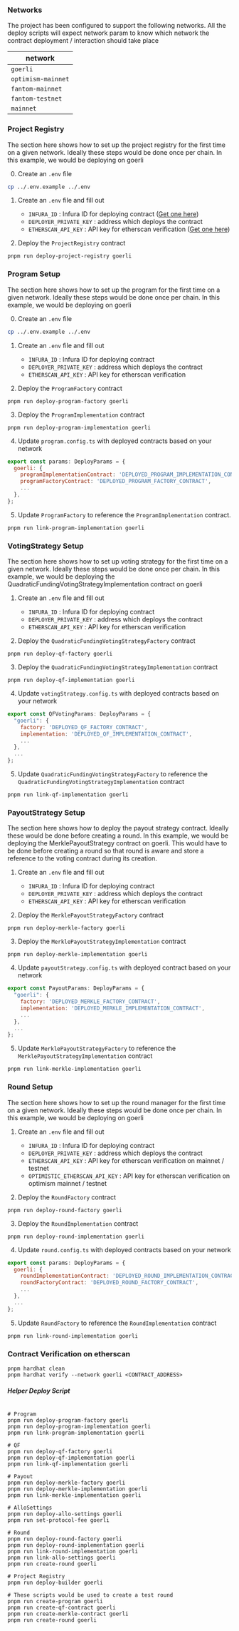 ### Networks

The project has been configured to support the following networks.
All the deploy scripts will expect network param to know which network the contract deployment / interaction should take place

| network            |
|--------------------|
| `goerli`           |
| `optimism-mainnet` |
| `fantom-mainnet`   |
| `fantom-testnet`   |
| `mainnet`          |


### Project Registry

The section here shows how to set up the project registry for the first time on a given network. Ideally these steps would be done once per chain. In this example, we would be deploying on goerli

0. Create an `.env` file
```sh
cp ../.env.example ../.env
```

1. Create an `.env` file and fill out
    - `INFURA_ID`               : Infura ID for deploying contract ([Get one here](https://app.infura.io/dashboard))
    - `DEPLOYER_PRIVATE_KEY`    : address which deploys the contract
    - `ETHERSCAN_API_KEY`       : API key for etherscan verification ([Get one here](https://etherscan.io/myapikey))

2. Deploy the `ProjectRegistry` contract
```shell
pnpm run deploy-project-registry goerli
```


### Program Setup

The section here shows how to set up the program for the first time on a given network. Ideally these steps would be done once per chain. In this example, we would be deploying on goerli

0. Create an `.env` file
```sh
cp ../.env.example ../.env
```

1. Create an `.env` file and fill out
    - `INFURA_ID`               : Infura ID for deploying contract
    - `DEPLOYER_PRIVATE_KEY`    : address which deploys the contract
    - `ETHERSCAN_API_KEY`       : API key for etherscan verification

2. Deploy the `ProgramFactory` contract
```shell
pnpm run deploy-program-factory goerli
```

3. Deploy the `ProgramImplementation` contract
```shell
pnpm run deploy-program-implementation goerli
```

4. Update `program.config.ts` with deployed contracts based on your network
```javascript
export const params: DeployParams = {
  goerli: {
    programImplementationContract: 'DEPLOYED_PROGRAM_IMPLEMENTATION_CONTRACT',
    programFactoryContract: 'DEPLOYED_PROGRAM_FACTORY_CONTRACT',
    ...
  },
};
```

5. Update `ProgramFactory` to reference the `ProgramImplementation` contract.
```shell
pnpm run link-program-implementation goerli
```


### VotingStrategy Setup

The section here shows how to set up voting strategy for the first time on a given network. Ideally these steps would be done once per chain. In this example, we would be deploying the QuadraticFundingVotingStrategyImplementation contract on goerli

1. Create an `.env` file and fill out
    - `INFURA_ID`               : Infura ID for deploying contract
    - `DEPLOYER_PRIVATE_KEY`    : address which deploys the contract
    - `ETHERSCAN_API_KEY`       : API key for etherscan verification


2. Deploy the `QuadraticFundingVotingStrategyFactory` contract
```shell
pnpm run deploy-qf-factory goerli
```

3. Deploy the `QuadraticFundingVotingStrategyImplementation` contract
```shell
pnpm run deploy-qf-implementation goerli
```

4. Update `votingStrategy.config.ts` with deployed contracts based on your network
```javascript
export const QFVotingParams: DeployParams = {
  "goerli": {
    factory: 'DEPLOYED_QF_FACTORY_CONTRACT',
    implementation: 'DEPLOYED_QF_IMPLEMENTATION_CONTRACT',
    ...
  },
  ...
};
```

5. Update `QuadraticFundingVotingStrategyFactory` to reference the `QuadraticFundingVotingStrategyImplementation` contract
```shell
pnpm run link-qf-implementation goerli
```

### PayoutStrategy Setup

The section here shows how to deploy the payout strategy contract. Ideally these would be done before creating a round. In this example, we would be deploying the MerklePayoutStrategy contract on goerli. This would have to be done before creating a round
so that round is aware and store a reference to the voting contract during its creation.


1. Create an `.env` file and fill out
    - `INFURA_ID`               : Infura ID for deploying contract
    - `DEPLOYER_PRIVATE_KEY`    : address which deploys the contract
    - `ETHERSCAN_API_KEY`       : API key for etherscan verification


2. Deploy the `MerklePayoutStrategyFactory` contract
```shell
pnpm run deploy-merkle-factory goerli
```

3. Deploy the `MerklePayoutStrategyImplementation` contract
```shell
pnpm run deploy-merkle-implementation goerli
```

4. Update `payoutStrategy.config.ts` with deployed contract based on your network
```javascript
export const PayoutParams: DeployParams = {
  "goerli": {
    factory: 'DEPLOYED_MERKLE_FACTORY_CONTRACT',
    implementation: 'DEPLOYED_MERKLE_IMPLEMENTATION_CONTRACT',
    ...
  },
  ...
};
```

5. Update `MerklePayoutStrategyFactory` to reference the `MerklePayoutStrategyImplementation` contract
```shell
pnpm run link-merkle-implementation goerli
```


### Round Setup

The section here shows how to set up the round manager for the first time on a given network. Ideally these steps would be done once per chain. In this example, we would be deploying on goerli

1. Create an `.env` file and fill out
    - `INFURA_ID`                     : Infura ID for deploying contract
    - `DEPLOYER_PRIVATE_KEY`          : address which deploys the contract
    - `ETHERSCAN_API_KEY`             : API key for etherscan verification on mainnet / testnet
    - `OPTIMISTIC_ETHERSCAN_API_KEY`  : API key for etherscan verification on optimism mainnet / testnet


2. Deploy the `RoundFactory` contract
```shell
pnpm run deploy-round-factory goerli
```

3. Deploy the `RoundImplementation` contract
```shell
pnpm run deploy-round-implementation goerli
```

4. Update `round.config.ts` with deployed contracts based on your network
```javascript
export const params: DeployParams = {
  goerli: {
    roundImplementationContract: 'DEPLOYED_ROUND_IMPLEMENTATION_CONTRACT',
    roundFactoryContract: 'DEPLOYED_ROUND_FACTORY_CONTRACT',
    ...
  },
  ...
};
```

5. Update `RoundFactory` to reference the `RoundImplementation` contract
```shell
pnpm run link-round-implementation goerli
```


### Contract Verification on etherscan

```
pnpm hardhat clean
pnpm hardhat verify --network goerli <CONTRACT_ADDRESS>
```

##### Helper Deploy Script

```shell

# Program
pnpm run deploy-program-factory goerli
pnpm run deploy-program-implementation goerli
pnpm run link-program-implementation goerli

# QF
pnpm run deploy-qf-factory goerli
pnpm run deploy-qf-implementation goerli
pnpm run link-qf-implementation goerli

# Payout
pnpm run deploy-merkle-factory goerli
pnpm run deploy-merkle-implementation goerli
pnpm run link-merkle-implementation goerli

# AlloSettings
pnpm run deploy-allo-settings goerli
pnpm run set-protocol-fee goerli

# Round
pnpm run deploy-round-factory goerli
pnpm run deploy-round-implementation goerli
pnpm run link-round-implementation goerli
pnpm run link-allo-settings goerli
pnpm run create-round goerli

# Project Registry
pnpm run deploy-builder goerli

# These scripts would be used to create a test round
pnpm run create-program goerli
pnpm run create-qf-contract goerli
pnpm run create-merkle-contract goerli
pnpm run create-round goerli
```
